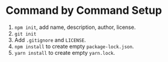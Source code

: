 # Command by Command Setup

1. `npm init`, add name, description, author, license.
2. `git init`
3. Add `.gitignore` and `LICENSE`.
4. `npm install` to create empty `package-lock.json`.
5. `yarn install` to create empty `yarn.lock`.
